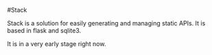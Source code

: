 #Stack

Stack is a solution for easily generating and managing static APIs.
It is based in flask and sqlite3.

It is in a very early stage right now.





